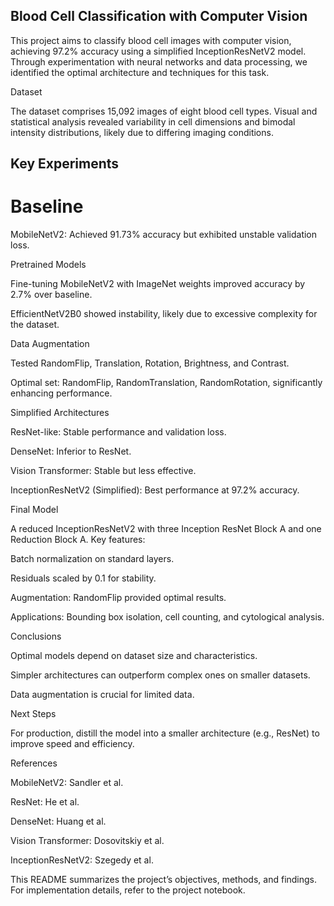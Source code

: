 ## Blood Cell Classification with Computer Vision

This project aims to classify blood cell images with computer vision, achieving 97.2% accuracy using a simplified InceptionResNetV2 model. Through experimentation with neural networks and data processing, we identified the optimal architecture and techniques for this task.

Dataset

The dataset comprises 15,092 images of eight blood cell types. Visual and statistical analysis revealed variability in cell dimensions and bimodal intensity distributions, likely due to differing imaging conditions.

## Key Experiments

# Baseline

MobileNetV2: Achieved 91.73% accuracy but exhibited unstable validation loss.

Pretrained Models

Fine-tuning MobileNetV2 with ImageNet weights improved accuracy by 2.7% over baseline.

EfficientNetV2B0 showed instability, likely due to excessive complexity for the dataset.

Data Augmentation

Tested RandomFlip, Translation, Rotation, Brightness, and Contrast.

Optimal set: RandomFlip, RandomTranslation, RandomRotation, significantly enhancing performance.

Simplified Architectures

ResNet-like: Stable performance and validation loss.

DenseNet: Inferior to ResNet.

Vision Transformer: Stable but less effective.

InceptionResNetV2 (Simplified): Best performance at 97.2% accuracy.

Final Model

A reduced InceptionResNetV2 with three Inception ResNet Block A and one Reduction Block A. Key features:

Batch normalization on standard layers.

Residuals scaled by 0.1 for stability.

Augmentation: RandomFlip provided optimal results.

Applications: Bounding box isolation, cell counting, and cytological analysis.

Conclusions

Optimal models depend on dataset size and characteristics.

Simpler architectures can outperform complex ones on smaller datasets.

Data augmentation is crucial for limited data.

Next Steps

For production, distill the model into a smaller architecture (e.g., ResNet) to improve speed and efficiency.

References

MobileNetV2: Sandler et al.

ResNet: He et al.

DenseNet: Huang et al.

Vision Transformer: Dosovitskiy et al.

InceptionResNetV2: Szegedy et al.

This README summarizes the project’s objectives, methods, and findings. For implementation details, refer to the project notebook.
